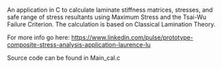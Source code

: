 An application in C to calculate laminate stiffness matrices, stresses, and safe range of stress resultants using Maximum Stress and the Tsai-Wu Failure Criterion. The calculation is based on Classical Lamination Theory.

For more info go here: https://www.linkedin.com/pulse/prototype-composite-stress-analysis-application-laurence-lu

Source code can be found in Main_cal.c
